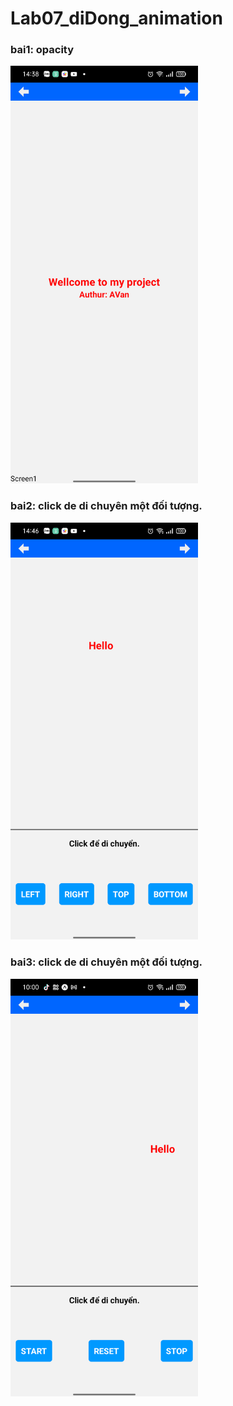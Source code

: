 # Lab07_diDong_animation

### bai1: opacity
<img src="./AnhMinhHoa/screen1.png" alt="Girl in a jacket" width="300" >


### bai2: click de di chuyên một đối tượng.
<img src="./AnhMinhHoa/screen2.png" alt="Girl in a jacket" width="300" >

### bai3: click de di chuyên một đối tượng.
<img src="./AnhMinhHoa/screen3.png" alt="Girl in a jacket" width="300" >
